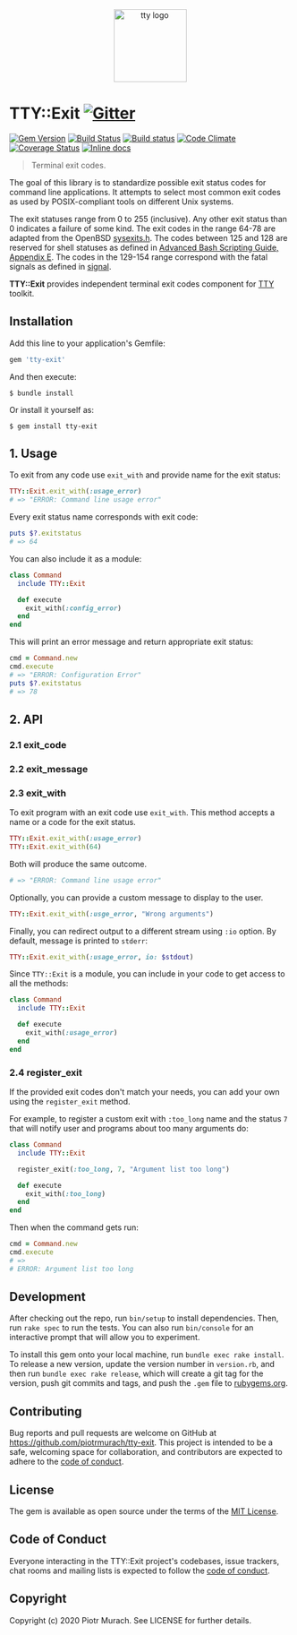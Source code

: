 <div align="center">
  <a href="https://piotrmurach.github.io/tty" target="_blank"><img width="130" src="https://cdn.rawgit.com/piotrmurach/tty/master/images/tty.png" alt="tty logo" /></a>
</div>

# TTY::Exit [![Gitter](https://badges.gitter.im/Join%20Chat.svg)][gitter]

[![Gem Version](https://badge.fury.io/rb/tty-exit.svg)][gem]
[![Build Status](https://secure.travis-ci.org/piotrmurach/tty-exit.svg?branch=master)][travis]
[![Build status](https://ci.appveyor.com/api/projects/status/rtm3po27ouarfrhf?svg=true)][appveyor]
[![Code Climate](https://codeclimate.com/github/piotrmurach/tty-exit/badges/gpa.svg)][codeclimate]
[![Coverage Status](https://coveralls.io/repos/github/piotrmurach/tty-exit/badge.svg)][coverage]
[![Inline docs](http://inch-ci.org/github/piotrmurach/tty-exit.svg?branch=master)][inchpages]

[gitter]: https://gitter.im/piotrmurach/tty
[gem]: http://badge.fury.io/rb/tty-exit
[travis]: http://travis-ci.org/piotrmurach/tty-exit
[appveyor]: https://ci.appveyor.com/project/piotrmurach/tty-exit
[codeclimate]: https://codeclimate.com/github/piotrmurach/tty-exit
[coverage]: https://coveralls.io/github/piotrmurach/tty-exit
[inchpages]: http://inch-ci.org/github/piotrmurach/tty-exit

> Terminal exit codes.

The goal of this library is to standardize possible exit status codes for command line applications. It attempts to select most common exit codes as used by POSIX-compliant tools on different Unix systems.

The exit statuses range from 0 to 255 (inclusive). Any other exit status than 0 indicates a failure of some kind. The exit codes in the range 64-78 are adapted from the OpenBSD [sysexits.h](https://man.openbsd.org/sysexits.3). The codes between 125 and 128 are reserved for shell statuses as defined in [Advanced Bash Scripting Guide, Appendix E](http://tldp.org/LDP/abs/html/exitcodes.html). The codes in the 129-154 range correspond with the fatal signals as defined in [signal](https://man.openbsd.org/signal.3).

**TTY::Exit** provides independent terminal exit codes component for [TTY](https://github.com/piotrmurach/tty) toolkit.

## Installation

Add this line to your application's Gemfile:

```ruby
gem 'tty-exit'
```

And then execute:

    $ bundle install

Or install it yourself as:

    $ gem install tty-exit

## 1. Usage

To exit from any code use `exit_with` and provide name for the exit status:

```ruby
TTY::Exit.exit_with(:usage_error)
# => "ERROR: Command line usage error"
```

Every exit status name corresponds with exit code:

```ruby
puts $?.exitstatus
# => 64
```

You can also include it as a module:

```ruby
class Command
  include TTY::Exit

  def execute
    exit_with(:config_error)
  end
end
```

This will print an error message and return appropriate exit status:

```ruby
cmd = Command.new
cmd.execute
# => "ERROR: Configuration Error"
puts $?.exitstatus
# => 78
```

## 2. API

### 2.1 exit_code

### 2.2 exit_message

### 2.3 exit_with

To exit program with an exit code use `exit_with`. This method accepts a name or a code for the exit status. 

```ruby
TTY::Exit.exit_with(:usage_error)
TTY::Exit.exit_with(64)
```

Both will produce the same outcome.

```ruby
# => "ERROR: Command line usage error"
```

Optionally, you can provide a custom message to display to the user.

```ruby
TTY::Exit.exit_with(:usge_error, "Wrong arguments")
```

Finally, you can redirect output to a different stream using `:io` option. By default, message is printed to `stderr`:

```ruby
TTY::Exit.exit_with(:usage_error, io: $stdout)
```

Since `TTY::Exit` is a module, you can include in your code to get access to all the methods:

```ruby
class Command
  include TTY::Exit

  def execute
    exit_with(:usage_error)
  end
end
```

### 2.4 register_exit

If the provided exit codes don't match your needs, you can add your own using the `register_exit` method. 

For example, to register a custom exit with `:too_long` name and the status `7` that will notify user and programs about too many arguments do:

```ruby
class Command
  include TTY::Exit

  register_exit(:too_long, 7, "Argument list too long")

  def execute
    exit_with(:too_long)
  end
end
```

Then when the command gets run:

```ruby
cmd = Command.new
cmd.execute
# =>
# ERROR: Argument list too long
```

## Development

After checking out the repo, run `bin/setup` to install dependencies. Then, run `rake spec` to run the tests. You can also run `bin/console` for an interactive prompt that will allow you to experiment.

To install this gem onto your local machine, run `bundle exec rake install`. To release a new version, update the version number in `version.rb`, and then run `bundle exec rake release`, which will create a git tag for the version, push git commits and tags, and push the `.gem` file to [rubygems.org](https://rubygems.org).

## Contributing

Bug reports and pull requests are welcome on GitHub at https://github.com/piotrmurach/tty-exit. This project is intended to be a safe, welcoming space for collaboration, and contributors are expected to adhere to the [code of conduct](https://github.com/piotrmurach/tty-exit/blob/master/CODE_OF_CONDUCT.md).

## License

The gem is available as open source under the terms of the [MIT License](https://opensource.org/licenses/MIT).

## Code of Conduct

Everyone interacting in the TTY::Exit project's codebases, issue trackers, chat rooms and mailing lists is expected to follow the [code of conduct](https://github.com/piotrmurach/tty-exit/blob/master/CODE_OF_CONDUCT.md).

## Copyright

Copyright (c) 2020 Piotr Murach. See LICENSE for further details.
